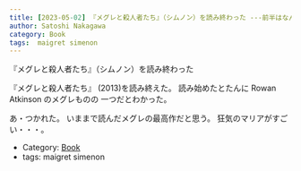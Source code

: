 ```yaml
---
title: [2023-05-02] 『メグレと殺人者たち』（シムノン）を読み終わった ---前半はなんとなく心あたたまる雰囲気で（メグレものにはめずしらい）；いったん犯人たちの顔が見えてくると、メグレが彼らをつかまええる迄安心できず・・・徹夜で一気に読み終えてしまった
author: Satoshi Nakagawa
category: Book
tags:  maigret simenon
---
```


『メグレと殺人者たち』（シムノン）を読み終わった

 『メグレと殺人者たち』
(2013)を読み終えた。
読み始めたとたんに Rowan Atkinson のメグレものの
一つだとわかった。

 あ・つかれた。
いままで読んだメグレの最高作だと思う。
狂気のマリアがすごい・・・。

- Category: [Book](https://merapano.github.io/categories.html#Book)
- tags:  maigret simenon
